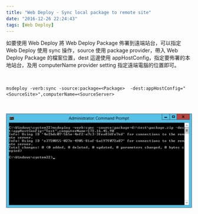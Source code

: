```yaml
---
title: "Web Deploy - Sync local package to remote site"
date: "2016-12-26 22:24:43"
tags: [Web Deploy]
---
```



如要使用 Web Deploy 將 Web Deploy Package 佈署到遠端站台，可以指定 Web Deploy 使用 sync 操作，source 使用 package provider，帶入 Web Deploy Package 的檔案位置，dest 這邊使用 appHostConfig，指定要佈署的本地站台，及用 computerName provider setting 指定遠端電腦的位置即可。

<!-- More -->

<br/>

    msdeploy -verb:sync -source:package=<Package>  -dest:appHostConfig="<SourceSite>",computerName=<SourceServer>


<br/>


![1.png](1.png)

<br/>
